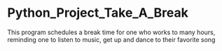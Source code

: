 # Python_Project_Take_A_Break
This program schedules a break time for one who works to many hours, reminding one to listen to music, get up and dance to their favorite song
